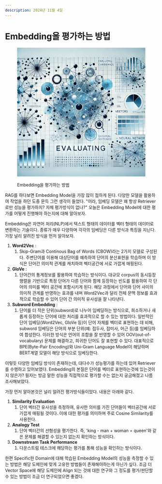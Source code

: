 ```yaml
---
description: 2024년 11월 4일
---
```


# Embedding을 평가하는 방법

<figure><img src="../.gitbook/assets/image (35).png" alt=""><figcaption><p>Embedding을 평가하는 방법</p></figcaption></figure>

RAG를 하다보면 Embedding Model을 가장 많이 접하게 된다. 다양한 모델을 활용하여 작업을 하던 도중 문득 그런 생각이 들었다. "어라, 임베딩 모델은 왜 항상 Retriever로만 성능을 평가하지? 자체 평가방식이 없나?" 오늘은 Embedding Model에 대한 평가를 어떻게 진행해야 하는지에 대해 알아보자.

Embedding은 자연어 처리(NLP)에서 텍스트 형태의 데이터를 벡터 형태의 데이터로 변환하는 기술이다. 종류가 매우 다양하며 각각의 임베딩은 다른 방식과 특징을 지닌다. 가장 널리 알려진 방식을 먼저 알아보자.

1. **Word2Vec** :&#x20;
   1. Skip-Gram과 Continous Bag of Words (CBOW)라는 2가지 모델로 구성된다. 주변단어를 이용해 대상단어를 예측하여 단어의 분산표현을 학습하며 이 방식은 단어간 의미적 관계를 캐치하여 벡터공간에 서로 가깝게 매핑된다.
2. **GloVe** :&#x20;
   1. 단어간의 통계정보를 활용하여 학습하는 방식이다. 대규모 corpus의 동시등장행렬을 기반으로 특정 단어가 다른 단어와 함께 등장하는 빈도를 활용하여 각 단어의 의미를 벡터 공간에 포함시키게 된다. 해당 과정에서 단어와 단어 사이의 의미적 관계를 반영하는 효과를 내며 Word2Vec과 달리 전체 문맥 정보를 효과적으로 학습할 수 있어 단어 간 의미적 유사성을 잘 나타낸다.
3. **Subword Embedding** :&#x20;
   1. 단어를 더 작은 단위(subword)로 나누어 임베딩하는 방식으로, 희소하거나 새롭게 등장하는 단어에 대한 처리를 효과적으로 할 수 있는 방법이다. 일반적인 단어 임베딩(Word2Vec, GloVe 등)이 단어 자체를 벡터로 표현하는 데 비해, subword 임베딩은 단어의 부분 단위(예: 접두사, 접미사, 어근 등)를 임베딩하여 합성한다. 이러한 방식은 언어의 조합을 잘 반영할 수 있어 OOV(out-of-vocabulary) 문제를 해결하고, 희귀한 단어도 잘 표현할 수 있다. 대표적으로 BPE(Byte-Pair Encoding)와 Uni-Gram Language Model이 해당하며 BERT계열 모델이 해당 방식으로 임베딩한다.

이렇듯 다양한 임베딩 방식이 존재하는데, 대다수가 성능평가를 하는데 있어 Retriever를 수행하고 있어보였다. Embedding의 본질은 단어를 벡터로 표현하는것에 있는것이지 않은가? 필자는 방금 말한 성능을 직접적으로 평가할 수는 없는지 궁금해졌고 나름 조사해보았다.

가장 먼저 알아본것은 널리 알려진 평가방식들이었다. 내용은 아래와 같다.

1. **Similarity Evaluation**
   1. 단어 벡터간 유사성을 측정하여, 유사한 의미를 가진 단어들이 벡터공간에 서로 가깝게 매핑될 것이다. 이에 대한 평가를 의미하며 주로 Cosine Similarity를 사용한다.
2. **Analogy Test**
   1. 단어 벡터간의 선형성을 평가한다. 즉, 'king - man + woman = queen'와 같은 문제를 해결할 수 있는지 없는지 확인하는 방식이다.
3. **Downstream Task Performance**
   1. 다운스트림 테스크에 해당하는 평가를 통해 성능을 확인하는 방식이다.

한편  Specific한 Domain에 대해 학습된 Embedding Model의 성능을 측정할 수 있는 방법은 해당 도메인에 맞게 고유한 방법들이 존재해야하는게 아닌가 싶다. 조금 더 Vector Space에 해당 도메인에 Align 되는 것에 대한 연구와 그 정도를 평가/판단할 수 있는 방법이 조금 더 연구되었으면 좋겠다.
